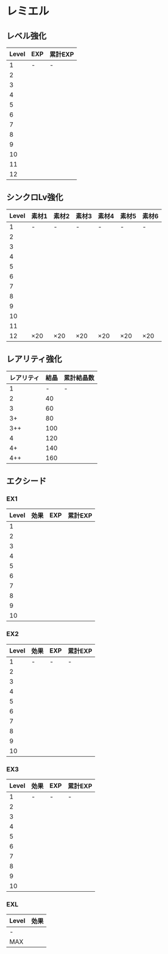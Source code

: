 # レミエル

## レベル強化

|Level|EXP|累計EXP|
|:--|:--|:--|
|1|-|-|
|2|||
|3|||
|4|||
|5|||
|6|||
|7|||
|8|||
|9|||
|10|||
|11|||
|12|||

## シンクロLv強化

|Level|素材1|素材2|素材3|素材4|素材5|素材6|
|:--|:--|:--|:--|:--|:--|:--|
|1|-|-|-|-|-|-|
|2|||||||
|3|||||||
|4|||||||
|5|||||||
|6|||||||
|7|||||||
|8|||||||
|9|||||||
|10|||||||
|11|||||||
|12|×20|×20|×20|×20|×20|×20|

## レアリティ強化

|レアリティ|結晶|累計結晶数|
|:--|:--|:--|
|1|-|-|
|2|40||
|3|60||
|3+|80||
|3++|100||
|4|120||
|4+|140||
|4++|160||

## エクシード

### EX1

|Level|効果|EXP|累計EXP|
|:--|:--|:--|:--|
|1||||
|2||||
|3||||
|4||||
|5||||
|6||||
|7||||
|8||||
|9||||
|10||||

### EX2

|Level|効果|EXP|累計EXP|
|:--|:--|:--|:--|
|1|-|-|-|
|2||||
|3||||
|4||||
|5||||
|6||||
|7||||
|8||||
|9||||
|10||||

### EX3

|Level|効果|EXP|累計EXP|
|:--|:--|:--|:--|
|1|-|-|-|
|2||||
|3||||
|4||||
|5||||
|6||||
|7||||
|8||||
|9||||
|10||||

### EXL

|Level|効果|
|:--|:--|
|-||
|MAX||